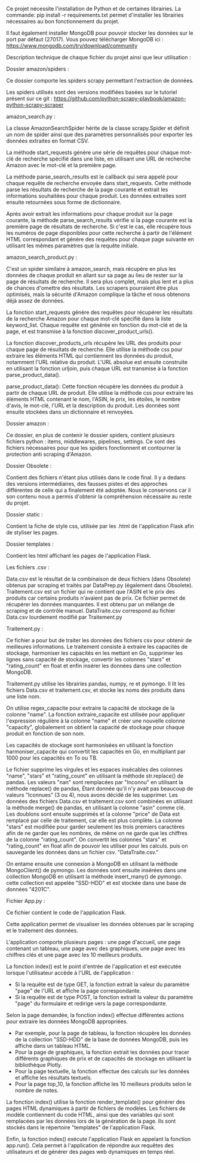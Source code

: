 Ce projet nécessite l'installation de Python et de certaines librairies. 
La commande:  pip install -r requirements.txt permet d'installer les librairies nécessaires au bon fonctionnement du projet.

Il faut également installer MongoDB pour pouvoir stocker les données sur le port par défaut (27017).
Vous pouvez télécharger MongoDB ici : https://www.mongodb.com/try/download/community

Description technique de chaque fichier du projet ainsi que leur utilisation :

Dossier amazon/spiders :

Ce dossier comporte les spiders scrapy permettant l'extraction de données.

Les spiders utilisés sont des versions modifiées basées sur le tutoriel présent sur ce git : 
https://github.com/python-scrapy-playbook/amazon-python-scrapy-scraper

amazon_search.py : 

La classe AmazonSearchSpider hérite de la classe scrapy.Spider et définit un nom de spider ainsi que des paramètres personnalisés pour exporter les données extraites en format CSV.

La méthode start_requests génère une série de requêtes pour chaque mot-clé de recherche spécifié dans une liste, en utilisant une URL de recherche Amazon avec le mot-clé et la première page.

La méthode parse_search_results est le callback qui sera appelé pour chaque requête de recherche envoyée dans start_requests. Cette méthode parse les résultats de recherche de la page courante et extrait les informations souhaitées pour chaque produit. Les données extraites sont ensuite retournées sous forme de dictionnaire.

Après avoir extrait les informations pour chaque produit sur la page courante, la méthode parse_search_results vérifie si la page courante est la première page de résultats de recherche. Si c'est le cas, elle récupère tous les numéros de page disponibles pour cette recherche à partir de l'élément HTML correspondant et génère des requêtes pour chaque page suivante en utilisant les mêmes paramètres que la requête initiale.

amazon_search_product.py :

C'est un spider similaire à amazon_search, mais récupère en plus les données de chaque produit en allant sur sa page au lieu de rester sur la page de résultats de recherche. Il sera plus complet, mais plus lent et a plus de chances d'omettre des résultats. Les scrapers pourraient être plus optimisés, mais la sécurité d'Amazon complique la tâche et nous obtenons déjà assez de données.

La fonction start_requests génère des requêtes pour récupérer les résultats de la recherche Amazon pour chaque mot-clé spécifié dans la liste keyword_list. Chaque requête est générée en fonction du mot-clé et de la page, et est transmise à la fonction discover_product_urls().

La fonction discover_products_urls récupère les URL des produits pour chaque page de résultats de recherche. Elle utilise la méthode css pour extraire les éléments HTML qui contiennent les données du produit, notamment l'URL relative du produit. L'URL absolue est ensuite construite en utilisant la fonction urljoin, puis chaque URL est transmise à la fonction parse_product_data().

parse_product_data(): Cette fonction récupère les données du produit à partir de chaque URL de produit. Elle utilise la méthode css pour extraire les éléments HTML contenant le nom, l'ASIN, le prix, les étoiles, le nombre d'avis, le mot-clé, l'URL et la description du produit. Les données sont ensuite stockées dans un dictionnaire et renvoyées.

Dossier amazon :

Ce dossier, en plus de contenir le dossier spiders, contient plusieurs fichiers python : items, middlewares, pipelines, settings.
Ce sont des fichiers nécessaires pour que les spiders fonctionnent et contourner la protection anti scraping d'Amazon.

Dossier Obsolete : 

Contient des fichiers n'étant plus utilisés dans le code final. Il y a dedans des versions intermédiaires, des fausses pistes et des approches différentes de celle qui a finalement été adoptée. Nous le conservons car il son contenu nous a permis d'obtenir la compréhension nécessaire au reste du projet. 

Dossier static : 

Contient la fiche de style css, utilisée par les .html de l'application Flask afin de styliser les pages.

Dossier templates : 

Contient les html affichant les pages de l'application Flask.

Les fichiers .csv : 

Data.csv est le résultat de la combinaison de deux fichiers (dans Obsolete) obtenus par scraping et traités par DataPrep.py (également dans Obsolete). 
Traitement.csv est un fichier qui ne contient que l'ASIN et le prix des produits car certains produits n'avaient pas de prix. Ce fichier permet de récupérer les données manquantes. Il est obtenu par un mélange de scraping et de contrôle manuel. 
DataTraite.csv correspond au fichier Data.csv lourdement modifié par Traitement.py

Traitement.py :

Ce fichier a pour but de traiter les données des fichiers csv pour obtenir de meilleures informations. 
Le traitement consiste à extraire les capacités de stockage, harmoniser les capacités en les mettant en Go, supprimer les lignes sans capacité de stockage, convertir les colonnes "stars" et "rating_count" en float et enfin insérer les données dans une collection MongoDB.

Traitement.py utilise les librairies pandas, numpy, re et pymongo. Il lit les fichiers Data.csv et traitement.csv, et stocke les noms des produits dans une liste nom.

On utilise regex_capacite pour extraire la capacité de stockage de la colonne "name". La fonction extraire_capacite est utilisée pour appliquer l'expression régulière à la colonne "name" et créer une nouvelle colonne "capacity", globalement on obtient la capacité de stockage pour chaque produit en fonction de son nom.

Les capacités de stockage sont harmonisées en utilisant la fonction harmoniser_capacite qui convertit les capacités en Go, en multipliant par 1000 pour les capacités en To ou TB.

Le fichier supprime les virgules et les espaces insécables des colonnes "name", "stars" et "rating_count" en utilisant la méthode str.replace() de pandas. Les valeurs "nan" sont remplacées par "Inconnu" en utilisant la méthode replace() de pandas, Étant donnée qu'il n'y avait pas beaucoup de valeurs "Iconnues" (3 ou 4), nous avons décidé de les supprimer. 
Les données des fichiers Data.csv et traitement.csv sont combinées en utilisant la méthode merge() de pandas, en utilisant la colonne "asin" comme clé. Les doublons sont ensuite supprimés et la colonne "price" de Data est remplacé par celle de traitement, car elle est plus complète.
La colonne "stars" est modifiée pour garder seulement les trois premiers caractères afin de ne garder que les nombres, de même on ne garde que les chiffres de la colonne "rating_count". 
On convertit les colonnes "stars" et "rating_count" en float afin de pouvoir les utiliser pour les calculs. puis on sauvegarde les données dans un fichier csv. "DataTraite.csv."

On entame ensuite une connexion à MongoDB en utilisant la méthode MongoClient() de pymongo.
Les données sont ensuite insérées dans une collection MongoDB en utilisant la méthode insert_many() de pymongo. cette collection est appelée "SSD-HDD" et est stockée dans une base de données "4201C".

Fichier App.py :

Ce fichier contient le code de l'application Flask.

Cette application permet de visualiser les données obtenues par le scraping et le traitement des données.

L'application comporte plusieurs pages : une page d'accueil, une page contenant un tableau, une page avec des graphiques, une page avec les chiffres clés et une page avec les 10 meilleurs produits.

La fonction index() est le point d'entrée de l'application et est exécutée lorsque l'utilisateur accède à l'URL de l'application : 
- Si la requête est de type GET, la fonction extrait la valeur du paramètre "page" de l'URL et affiche la page correspondante. 
- Si la requête est de type POST, la fonction extrait la valeur du paramètre "page" du formulaire et redirige vers la page correspondante.

Selon la page demandée, la fonction index() effectue différentes actions pour extraire les données MongoDB appropriées. 

- Par exemple, pour la page de tableau, la fonction récupère les données de la collection "SSD-HDD" de la base de données MongoDB, puis les affiche dans un tableau HTML. 
- Pour la page de graphiques, la fonction extrait les données pour tracer différents graphiques de prix et de capacités de stockage en utilisant la bibliothèque Plotly. 
- Pour la page textuelle, la fonction effectue des calculs sur les données et affiche les résultats textuels. 
- Pour la page top_10, la fonction affiche les 10 meilleurs produits selon le nombre de notes.

La fonction index() utilise la fonction render_template() pour générer des pages HTML dynamiques à partir de fichiers de modèles. 
Les fichiers de modèle contiennent du code HTML, ainsi que des variables qui sont remplacées par les données lors de la génération de la page. 
Ils sont stockés dans le répertoire "templates" de l'application Flask.

Enfin, la fonction index() exécute l'application Flask en appelant la fonction app.run(). Cela permet à l'application de répondre aux requêtes des utilisateurs et de générer des pages web dynamiques en temps réel.